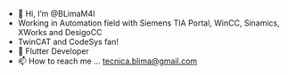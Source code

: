 - 👋 Hi, I’m @BLimaM4I
- Working in Automation field with Siemens TIA Portal, WinCC, Sinamics, XWorks and DesigoCC
- TwinCAT and CodeSys fan!
- 🌱 Flutter Developer
- 📫 How to reach me ... tecnica.blima@gmail.com

<!---
BLimaM4I/BLimaM4I is a ✨ special ✨ repository because its `README.md` (this file) appears on your GitHub profile.
You can click the Preview link to take a look at your changes.
--->
